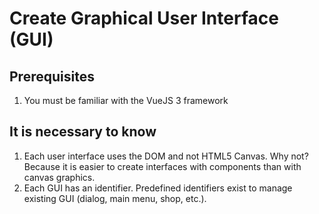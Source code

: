 # Create Graphical User Interface (GUI)

## Prerequisites

1. You must be familiar with the VueJS 3 framework

## It is necessary to know

1. Each user interface uses the DOM and not HTML5 Canvas. Why not? Because it is easier to create interfaces with components than with canvas graphics.
2. Each GUI has an identifier. Predefined identifiers exist to manage existing GUI (dialog, main menu, shop, etc.).